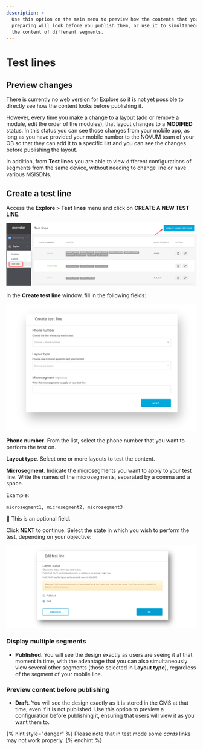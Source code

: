 ```yaml
---
description: >-
  Use this option on the main menu to preview how the contents that you are
  preparing will look before you publish them, or use it to simultaneously view
  the content of different segments.
---
```


# Test lines

## Preview changes

There is currently no web version for Explore so it is not yet possible to directly see how the content looks before publishing it.

However, every time you make a change to a layout \(add or remove a module, edit the order of the modules\), that layout changes to a **MODIFIED** status. In this status you can see those changes from your mobile app, as long as you have provided your mobile number to the NOVUM team of your OB so that they can add it to a specific list and you can see the changes before publishing the layout.

In addition, from **Test lines** you are able to view different configurations of segments from the same device, without needing to change line or have various MSISDNs.

## Create a test line

Access the **Explore &gt; Test lines** menu and click on **CREATE A NEW TEST LINE**.

![](.gitbook/assets/image%20%2858%29.png)

In the **Create test line** window, fill in the following fields:

![](.gitbook/assets/image%20%2815%29.png)

**Phone number**. From the list, select the phone number that you want to perform the test on.

**Layout type**. Select one or more layouts to test the content.

**Microsegment**. Indicate the microsegments you want to apply to your test line. Write the names of the microsegments, separated by a comma and a space.

Example:

`microsegment1, microsegment2, microsegment3`

🔅 This is an optional field.

Click **NEXT** to continue. Select the state in which you wish to perform the test, depending on your objective:

![](.gitbook/assets/test_line_status.png)

### Display multiple segments

* **Published**. You will see the design exactly as users are seeing it at that moment in time, with the advantage that you can also simultaneously view several other segments \(those selected in **Layout type**\), regardless of the segment of your mobile line.

### Preview content before publishing

* **Draft**. You will see the design exactly as it is stored in the CMS at that time, even if it is not published. Use this option to preview a configuration before publishing it, ensuring that users will view it as you want them to.

{% hint style="danger" %}
Please note that in test mode some _cards_ links may not work properly.
{% endhint %}


